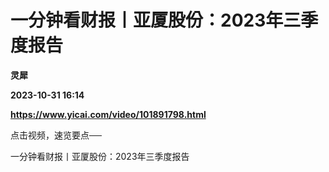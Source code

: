 # 一分钟看财报丨亚厦股份：2023年三季度报告
**灵犀**

**2023-10-31 16:14**

**https://www.yicai.com/video/101891798.html**

点击视频，速览要点──

一分钟看财报丨亚厦股份：2023年三季度报告